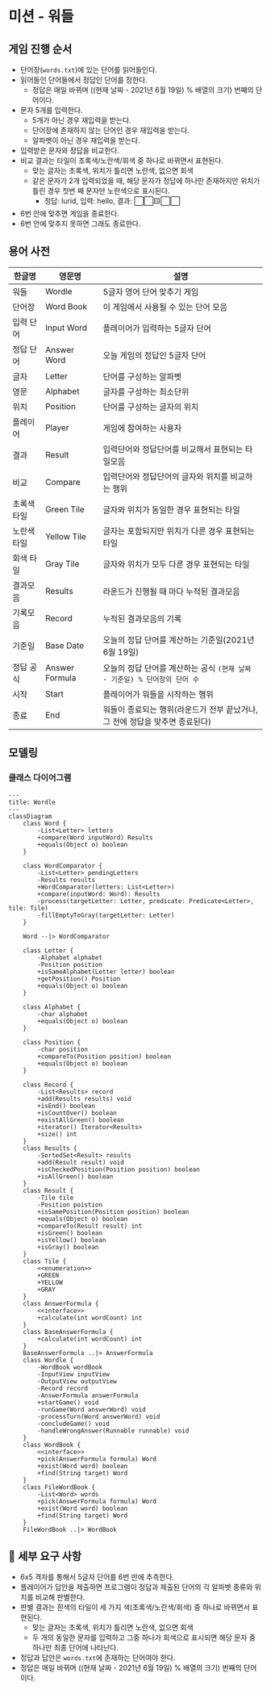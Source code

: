 # 미션 - 워들

## 게임 진행 순서

- 단어장(`words.txt`)에 있는 단어를 읽어들인다.
- 읽어들인 단어들에서 정답인 단어를 정한다.
    - 정답은 매일 바뀌며 ((현재 날짜 - 2021년 6월 19일) % 배열의 크기) 번째의 단어이다.
- 문자 5개를 입력한다.
    - 5개가 아닌 경우 재입력을 받는다.
    - 단어장에 존재하지 않는 단어인 경우 재입력을 받는다.
    - 알파벳이 아닌 경우 재입력을 받는다.
- 입력받은 문자와 정답을 비교한다.
- 비교 결과는 타일이 초록색/노란색/회색 중 하나로 바뀌면서 표현된다.
    - 맞는 글자는 초록색, 위치가 틀리면 노란색, 없으면 회색
    - 같은 문자가 2개 입력되었을 때, 해당 문자가 정답에 하나만 존재하지만 위치가 틀린 경우 첫번 째 문자만 노란색으로 표시된다.
        - 정답: lurid, 입력: hello, 결과: ⬜⬜🟨⬜⬜
- 6번 안에 맞추면 게임을 종료한다.
- 6번 안에 맞추지 못하면 그래도 종료한다.

## 용어 사전

| 한글명    | 영문명            | 설명                                             |
|--------|----------------|------------------------------------------------|
| 워들     | Wordle         | 5글자 영어 단어 맞추기 게임                               |
| 단어장    | Word Book      | 이 게임에서 사용될 수 있는 단어 모음                          |
| 입력 단어  | Input Word     | 플레이어가 입력하는 5글자 단어                              |
| 정답 단어  | Answer Word    | 오늘 게임의 정답인 5글자 단어                              |
| 글자     | Letter         | 단어를 구성하는 알파벳                                   |
| 영문     | Alphabet       | 글자를 구성하는 최소단위                                  |
| 위치     | Position       | 단어를 구성하는 글자의 위치                                |
| 플레이어   | Player         | 게임에 참여하는 사용자                                   |
| 결과     | Result         | 입력단어와 정답단어를 비교해서 표현되는 타일모음                     |
| 비교     | Compare        | 입력단어와 정답단어의 글자와 위치를 비교하는 행위                    |
| 초록색 타일 | Green Tile     | 글자와 위치가 동일한 경우 표현되는 타일                         |
| 노란색 타일 | Yellow Tile    | 글자는 포함되지만 위치가 다른 경우 표현되는 타일                    |
| 회색 타일  | Gray Tile      | 글자와 위치가 모두 다른 경우 표현되는 타일                       |
| 결과모음   | Results        | 라운드가 진행될 때 마다 누적된 결과모음                         |
| 기록모음   | Record         | 누적된 결과모음의 기록                                   |
| 기준일    | Base Date      | 오늘의 정답 단어를 계산하는 기준일(2021년 6월 19일)              |
| 정답 공식  | Answer Formula | 오늘의 정답 단어를 계산하는 공식 `(현재 날짜 - 기준일) % 단어장의 단어 수` |
| 시작     | Start          | 플레이어가 워들을 시작하는 행위                              |
| 종료     | End            | 워들이 종료되는 행위(라운드가 전부 끝났거나, 그 전에 정답을 맞추면 종료된다)   |

## 모델링

### 클래스 다이어그램

```mermaid
---
title: Wordle
---
classDiagram
    class Word {
        -List<Letter> letters
        +compare(Word inputWord) Results
        +equals(Object o) boolean
    }

    class WordComparator {
        -List<Letter> pendingLetters
        -Results results
        +WordComparator(letters: List<Letter>)
        +compare(inputWord: Word): Results
        -process(targetLetter: Letter, predicate: Predicate<Letter>, tile: Tile)
        -fillEmptyToGray(targetLetter: Letter)
    }

    Word --|> WordComparator

    class Letter {
        -Alphabet alphabet
        -Position position
        +isSameAlphabet(Letter letter) boolean
        +getPosition() Position
        +equals(Object o) boolean
    }

    class Alphabet {
        -char alphabet
        +equals(Object o) boolean
    }

    class Position {
        -char position
        +compareTo(Position position) boolean
        +equals(Object o) boolean
    }
    
    class Record {
        -List<Results> record
        +add(Results results) void
        +isEnd() boolean
        +isCountOver() boolean
        +existAllGreen() boolean
        +iterator() Iterator<Results>
        +size() int
    }
    class Results {
        -SortedSet<Result> results
        +add(Result result) void
        +isCheckedPosition(Position position) boolean
        +isAllGreen() boolean
    }
    class Result {
        -Tile tile
        -Position poistion
        +isSamePosition(Position position) boolean
        +equals(Object o) boolean
        +compareTo(Result result) int
        +isGreen() boolean
        +isYellow() boolean
        +isGray() boolean
    }
    class Tile {
        <<enumeration>>
        +GREEN
        +YELLOW
        +GRAY
    }
    class AnswerFormula {
        <<interface>>
        +calculate(int wordCount) int
    }
    class BaseAnswerFormula {
        +calculate(int wordCount) int
    }
    BaseAnswerFormula ..|> AnswerFormula
    class Wordle {
        -WordBook wordBook
        -InputView inputView
        -OutputView outputView
        -Record record
        -AnswerFormula answerFormula
        +startGame() void
        -runGame(Word answerWord) void
        -processTurn(Word answerWord) void
        -concludeGame() void
        -handleWrongAnswer(Runnable runnable) void
    }
    class WordBook {
        <<interface>>
        +pick(AnswerFormula formula) Word
        +exist(Word word) boolean
        +find(String target) Word
    }
    class FileWordBook {
        -List<Word> words
        +pick(AnswerFormula formula) Word
        +exist(Word word) boolean
        +find(String target) Word
    }
    FileWordBook ..|> WordBook
```

## 🚀 세부 요구 사항

- 6x5 격자를 통해서 5글자 단어를 6번 만에 추측한다.
- 플레이어가 답안을 제출하면 프로그램이 정답과 제출된 단어의 각 알파벳 종류와 위치를 비교해 판별한다.
- 판별 결과는 흰색의 타일이 세 가지 색(초록색/노란색/회색) 중 하나로 바뀌면서 표현된다.
    - 맞는 글자는 초록색, 위치가 틀리면 노란색, 없으면 회색
    - 두 개의 동일한 문자를 입력하고 그중 하나가 회색으로 표시되면 해당 문자 중 하나만 최종 단어에 나타난다.
- 정답과 답안은 `words.txt`에 존재하는 단어여야 한다.
- 정답은 매일 바뀌며 ((현재 날짜 - 2021년 6월 19일) % 배열의 크기) 번째의 단어이다.
